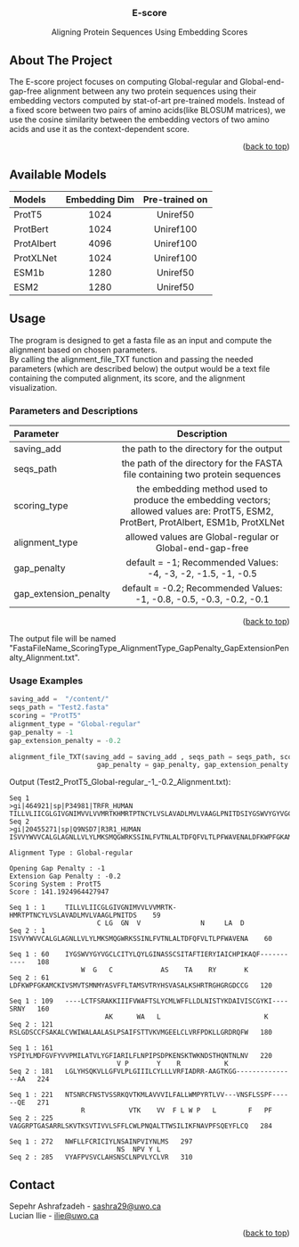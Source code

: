 

<!-- Improved compatibility of back to top link: See: https://github.com/othneildrew/Best-README-Template/pull/73 -->
<a name="readme-top"></a>
<!--

-->



<br />
<div align="center">

<h3 align="center"> E-score</h3>


  <p align="center">
    Aligning Protein Sequences Using Embedding Scores
    <br />
  
   
  </p>
</div>



<!-- ABOUT THE PROJECT -->
## About The Project
The E-score project focuses on computing Global-regular and Global-end-gap-free alignment between any two protein sequences using their embedding vectors computed by stat-of-art pre-trained models. Instead of a fixed score between two pairs of amino acids(like BLOSUM matrices), we use the cosine similarity between the embedding vectors of two amino acids and use it as the context-dependent score.

<p align="right">(<a href="#readme-top">back to top</a>)</p>


## Available Models
| Models | Embedding Dim | Pre-trained on
| :---         |     :---:     |  :---:     | 
| ProtT5   | 1024   | Uniref50 |
| ProtBert     | 1024       | Uniref100 |
| ProtAlbert  | 4096     | Uniref100 |
| ProtXLNet    | 1024      |  Uniref100  |
| ESM1b  | 1280     | Uniref50 |
| ESM2   | 1280      | Uniref50 |


<!-- USAGE EXAMPLES -->
## Usage
The program is designed to get a fasta file as an input and compute the alignment based on chosen parameters.
<br />
By calling the alignment_file_TXT function and passing the needed parameters (which are described below) the output would be a text file containing the computed alignment, its score, and the alignment visualization.

### Parameters and Descriptions

| Parameter | Description |
| :---         |     :---:     | 
| saving_add   | the path to the directory for the output   | 
| seqs_path    | the path of the directory for the FASTA file containing two protein sequences       | 
| scoring_type  | the embedding method used to produce the embedding vectors; allowed values are: ProtT5, ESM2, ProtBert, ProtAlbert, ESM1b, ProtXLNet     | 
| alignment_type    | allowed values are Global-regular or Global-end-gap-free     | 
| gap_penalty   |  default = -1; Recommended Values: -4, -3, -2, -1.5, -1, -0.5    |
| gap_extension_penalty   |default = -0.2; Recommended Values: -1, -0.8, -0.5, -0.3, -0.2, -0.1      | 
<p align="right">(<a href="#readme-top">back to top</a>)</p>

The output file will be named "FastaFileName_ScoringType_AlignmentType_GapPenalty_GapExtensionPenalty_Alignment.txt".
### Usage Examples

```python
saving_add =  "/content/"
seqs_path = "Test2.fasta"
scoring = "ProtT5" 
alignment_type = "Global-regular" 
gap_penalty = -1
gap_extension_penalty = -0.2

alignment_file_TXT(saving_add = saving_add , seqs_path = seqs_path, scoring = scoring, alignment_type = alignment_type,
                      gap_penalty = gap_penalty, gap_extension_penalty = gap_extension_penalty)
```

Output (Test2_ProtT5_Global-regular_-1_-0.2_Alignment.txt):

```
Seq 1 
>gi|464921|sp|P34981|TRFR_HUMAN
TILLVLIICGLGIVGNIMVVLVVMRTKHMRTPTNCYLVSLAVADLMVLVAAGLPNITDSIYGSWVYGYVGCLCITYLQYLGINASSCSITAFTIERYIAICHPIKAQFLCTFSRAKKIIIFVWAFTSLYCMLWFFLLDLNISTYKDAIVISCGYKISRNYYSPIYLMDFGVFYVVPMILATVLYGFIARILFLNPIPSDPKENSKTWKNDSTHQNTNLNVNTSNRCFNSTVSSRKQVTKMLAVVVILFALLWMPYRTLVVVNSFLSSPFQENWFLLFCRICIYLNSAINPVIYNLMS
Seq 2 
>gi|20455271|sp|Q9NSD7|R3R1_HUMAN
ISVVYWVVCALGLAGNLLVLYLMKSMQGWRKSSINLFVTNLALTDFQFVLTLPFWAVENALDFKWPFGKAMCKIVSMVTSMNMYASVFFLTAMSVTRYHSVASALKSHRTRGHGRGDCCGRSLGDSCCFSAKALCVWIWALAALASLPSAIFSTTVKVMGEELCLVRFPDKLLGRDRQFWLGLYHSQKVLLGFVLPLGIIILCYLLLVRFIADRRAAGTKGGAAVAGGRPTGASARRLSKVTKSVTIVVLSFFLCWLPNQALTTWSILIKFNAVPFSQEYFLCQVYAFPVSVCLAHSNSCLNPVLYCLVR

Alignment Type : Global-regular

Opening Gap Penalty : -1
Extension Gap Penalty : -0.2
Scoring System : ProtT5
Score : 141.1924964427947

Seq 1 : 1     TILLVLIICGLGIVGNIMVVLVVMRTK-HMRTPTNCYLVSLAVADLMVLVAAGLPNITDS    59
                      C LG  GN  V               N     LA  D               
Seq 2 : 1     ISVVYWVVCALGLAGNLLVLYLMKSMQGWRKSSINLFVTNLALTDFQFVLTLPFWAVENA    60

Seq 1 : 60    IYGSWVYGYVGCLCITYLQYLGINASSCSITAFTIERYIAICHPIKAQF-----------   108
                  W  G   C            AS    TA    RY       K              
Seq 2 : 61    LDFKWPFGKAMCKIVSMVTSMNMYASVFFLTAMSVTRYHSVASALKSHRTRGHGRGDCCG   120

Seq 1 : 109   ----LCTFSRAKKIIIFVWAFTSLYCMLWFFLLDLNISTYKDAIVISCGYKI----SRNY   160
                        AK      WA   L                          K         
Seq 2 : 121   RSLGDSCCFSAKALCVWIWALAALASLPSAIFSTTVKVMGEELCLVRFPDKLLGRDRQFW   180

Seq 1 : 161   YSPIYLMDFGVFYVVPMILATVLYGFIARILFLNPIPSDPKENSKTWKNDSTHQNTNLNV   220
                           V P       Y    R           K                   
Seq 2 : 181   LGLYHSQKVLLGFVLPLGIIILCYLLLVRFIADRR-AAGTKGG---------------AA   224

Seq 1 : 221   NTSNRCFNSTVSSRKQVTKMLAVVVILFALLWMPYRTLVV---VNSFLSSPF------QE   271
                  R           VTK    VV  F L W P   L        F   PF        
Seq 2 : 225   VAGGRPTGASARRLSKVTKSVTIVVLSFFLCWLPNQALTTWSILIKFNAVPFSQEYFLCQ   284

Seq 1 : 272   NWFLLFCRICIYLNSAINPVIYNLMS   297
                           NS  NPV Y L  
Seq 2 : 285   VYAFPVSVCLAHSNSCLNPVLYCLVR   310
```



<!-- CONTACT -->
## Contact

Sepehr Ashrafzadeh - sashra29@uwo.ca
<br />
Lucian Ilie - ilie@uwo.ca

<p align="right">(<a href="#readme-top">back to top</a>)</p>




<!-- MARKDOWN LINKS & IMAGES -->
<!-- https://www.markdownguide.org/basic-syntax/#reference-style-links -->
